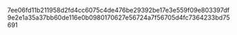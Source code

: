 7ee06fd11b211958d2fd4cc6075c4de476be29392be17e3e559f09e803397df9e2e1a35a37bb60de116e0b0980170627e56724a7f56705d4fc7364233bd75691
